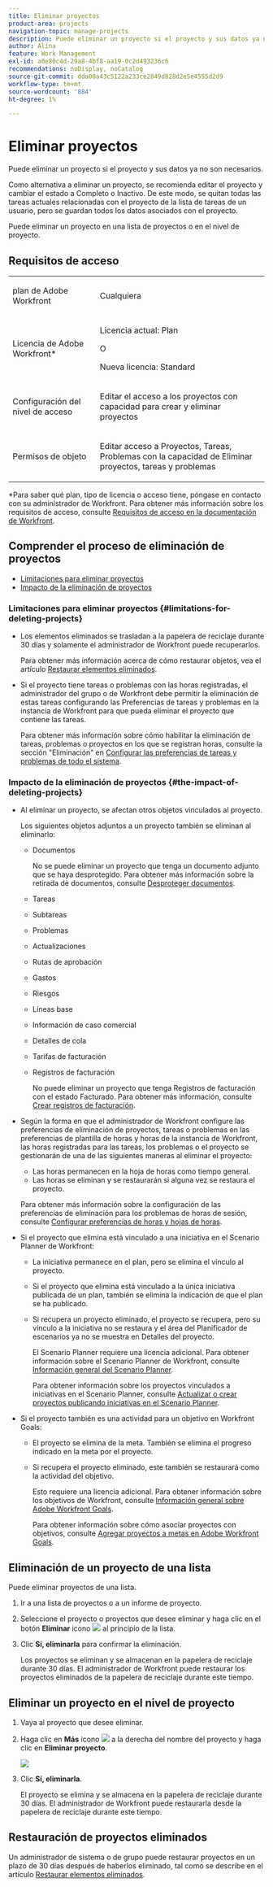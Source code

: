 ```yaml
---
title: Eliminar proyectos
product-area: projects
navigation-topic: manage-projects
description: Puede eliminar un proyecto si el proyecto y sus datos ya no son necesarios. Como alternativa a eliminar un proyecto, se recomienda editar el proyecto y cambiar el estado a Completo o Inactivo. De este modo, se quitan todas las tareas actuales relacionadas con el proyecto de la lista de tareas de un usuario, pero se guardan todos los datos asociados con el proyecto.
author: Alina
feature: Work Management
exl-id: a0e80c4d-29a8-4bf8-aa19-0c2d493236c6
recommendations: noDisplay, noCatalog
source-git-commit: dda00a43c5122a233ce2849d828d2e5e4555d2d9
workflow-type: tm+mt
source-wordcount: '884'
ht-degree: 1%

---
```


# Eliminar proyectos

<!--Audited: 01/2024-->

Puede eliminar un proyecto si el proyecto y sus datos ya no son necesarios.

Como alternativa a eliminar un proyecto, se recomienda editar el proyecto y cambiar el estado a Completo o Inactivo. De este modo, se quitan todas las tareas actuales relacionadas con el proyecto de la lista de tareas de un usuario, pero se guardan todos los datos asociados con el proyecto.

Puede eliminar un proyecto en una lista de proyectos o en el nivel de proyecto.

## Requisitos de acceso

<table style="table-layout:auto"> 
 <col> 
 <col> 
 <tbody> 
  <tr> 
   <td> <p>plan de Adobe Workfront</p> </td> 
   <td>Cualquiera</td> 
  </tr> 
  <tr> 
   <td> <p>Licencia de Adobe Workfront*</p> </td> 
   <td> <p>Licencia actual: Plan </p> 
   O
   <p>Nueva licencia: Standard </p>
   </td> 
  </tr> 
  <tr data-mc-conditions=""> 
   <td>Configuración del nivel de acceso</td> 
   <td> <p>Editar el acceso a los proyectos con capacidad para crear y eliminar proyectos</p> </td> 
  </tr> 
  <tr data-mc-conditions=""> 
   <td> <p>Permisos de objeto </p> </td> 
   <td> <p>Editar acceso a Proyectos, Tareas, Problemas con la capacidad de Eliminar proyectos, tareas y problemas</p> </td> 
  </tr> 
 </tbody> 
</table>

*Para saber qué plan, tipo de licencia o acceso tiene, póngase en contacto con su administrador de Workfront. Para obtener más información sobre los requisitos de acceso, consulte [Requisitos de acceso en la documentación de Workfront](/help/quicksilver/administration-and-setup/add-users/access-levels-and-object-permissions/access-level-requirements-in-documentation.md).

## Comprender el proceso de eliminación de proyectos

* [Limitaciones para eliminar proyectos](#limitations-for-deleting-projects)
* [Impacto de la eliminación de proyectos](#the-impact-of-deleting-projects)

### Limitaciones para eliminar proyectos  {#limitations-for-deleting-projects}

* Los elementos eliminados se trasladan a la papelera de reciclaje durante 30 días y solamente el administrador de Workfront puede recuperarlos.

  Para obtener más información acerca de cómo restaurar objetos, vea el artículo [Restaurar elementos eliminados](../../../administration-and-setup/manage-workfront/manage-deleted-items/restore-deleted-items.md).

* Si el proyecto tiene tareas o problemas con las horas registradas, el administrador del grupo o de Workfront debe permitir la eliminación de estas tareas configurando las Preferencias de tareas y problemas en la instancia de Workfront para que pueda eliminar el proyecto que contiene las tareas.

  Para obtener más información sobre cómo habilitar la eliminación de tareas, problemas o proyectos en los que se registran horas, consulte la sección &quot;Eliminación&quot; en [Configurar las preferencias de tareas y problemas de todo el sistema](../../../administration-and-setup/set-up-workfront/configure-system-defaults/set-task-issue-preferences.md).

  <!--
  <p data-mc-conditions="QuicksilverOrClassic.Quicksilver,QuicksilverOrClassic.Draft mode">(NOTE: this bullet stays in NWE only forever)</p>
  -->

### Impacto de la eliminación de proyectos {#the-impact-of-deleting-projects}

* Al eliminar un proyecto, se afectan otros objetos vinculados al proyecto.

  Los siguientes objetos adjuntos a un proyecto también se eliminan al eliminarlo:

   * Documentos

     No se puede eliminar un proyecto que tenga un documento adjunto que se haya desprotegido. Para obtener más información sobre la retirada de documentos, consulte [Desproteger documentos](../../../documents/managing-documents/check-out-documents.md).

   * Tareas
   * Subtareas
   * Problemas
   * Actualizaciones
   * Rutas de aprobación
   * Gastos
   * Riesgos
   * Líneas base
   * Información de caso comercial
   * Detalles de cola
   * Tarifas de facturación
   * Registros de facturación

     No puede eliminar un proyecto que tenga Registros de facturación con el estado Facturado. Para obtener más información, consulte [Crear registros de facturación](../../projects/project-finances/create-billing-records.md).

* Según la forma en que el administrador de Workfront configure las preferencias de eliminación de proyectos, tareas o problemas en las preferencias de plantilla de horas y horas de la instancia de Workfront, las horas registradas para las tareas, los problemas o el proyecto se gestionarán de una de las siguientes maneras al eliminar el proyecto:

   * Las horas permanecen en la hoja de horas como tiempo general.
   * Las horas se eliminan y se restaurarán si alguna vez se restaura el proyecto.

  Para obtener más información sobre la configuración de las preferencias de eliminación para los problemas de horas de sesión, consulte [Configurar preferencias de horas y hojas de horas](../../../administration-and-setup/set-up-workfront/configure-timesheets-schedules/timesheet-and-hour-preferences.md).

* Si el proyecto que elimina está vinculado a una iniciativa en el Scenario Planner de Workfront:

   * La iniciativa permanece en el plan, pero se elimina el vínculo al proyecto.
   * Si el proyecto que elimina está vinculado a la única iniciativa publicada de un plan, también se elimina la indicación de que el plan se ha publicado.
   * Si recupera un proyecto eliminado, el proyecto se recupera, pero su vínculo a la iniciativa no se restaura y el área del Planificador de escenarios ya no se muestra en Detalles del proyecto.

     El Scenario Planner requiere una licencia adicional. Para obtener información sobre el Scenario Planner de Workfront, consulte [Información general del Scenario Planner](../../../scenario-planner/scenario-planner-overview.md).

     Para obtener información sobre los proyectos vinculados a iniciativas en el Scenario Planner, consulte [Actualizar o crear proyectos publicando iniciativas en el Scenario Planner](../../../scenario-planner/publish-scenarios-update-projects.md).

* Si el proyecto también es una actividad para un objetivo en Workfront Goals:

   * El proyecto se elimina de la meta. También se elimina el progreso indicado en la meta por el proyecto.

   * Si recupera el proyecto eliminado, este también se restaurará como la actividad del objetivo.

     Esto requiere una licencia adicional. Para obtener información sobre los objetivos de Workfront, consulte [Información general sobre Adobe Workfront Goals](../../../workfront-goals/goal-management/wf-goals-overview.md).

     Para obtener información sobre cómo asociar proyectos con objetivos, consulte [Agregar proyectos a metas en Adobe Workfront Goals](../../../workfront-goals/results-and-activities/connect-projects-to-goals-overview.md).

## Eliminación de un proyecto de una lista

Puede eliminar proyectos de una lista.

1. Ir a una lista de proyectos o a un informe de proyecto.
1. Seleccione el proyecto o proyectos que desee eliminar y haga clic en el botón **Eliminar** icono ![](assets/delete-icon.png) al principio de la lista.

1. Clic **Sí, eliminarla** para confirmar la eliminación.

   Los proyectos se eliminan y se almacenan en la papelera de reciclaje durante 30 días. El administrador de Workfront puede restaurar los proyectos eliminados de la papelera de reciclaje durante este tiempo.

## Eliminar un proyecto en el nivel de proyecto

1. Vaya al proyecto que desee eliminar.
1. Haga clic en **Más** icono ![](assets/qs-more-menu.png) a la derecha del nombre del proyecto y haga clic en **Eliminar proyecto**.

   ![](assets/more-icon-expanded-delete-project-highlighted.png)

1. Clic **Sí, eliminarla**.

   El proyecto se elimina y se almacena en la papelera de reciclaje durante 30 días. El administrador de Workfront puede restaurarla desde la papelera de reciclaje durante este tiempo.

## Restauración de proyectos eliminados

Un administrador de sistema o de grupo puede restaurar proyectos en un plazo de 30 días después de haberlos eliminado, tal como se describe en el artículo [Restaurar elementos eliminados](../../../administration-and-setup/manage-workfront/manage-deleted-items/restore-deleted-items.md).
